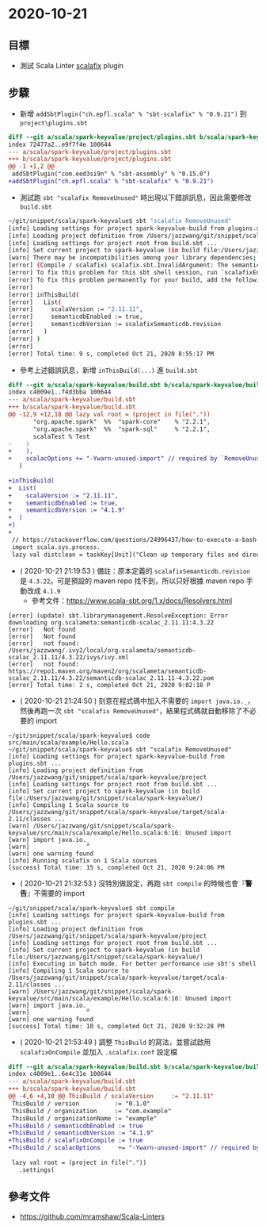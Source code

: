 # 2020-10-21

## 目標

- 測試 Scala Linter [scalafix](https://scalacenter.github.io/scalafix/docs/users/installation.html) plugin

## 步驟

- 新增 `addSbtPlugin("ch.epfl.scala" % "sbt-scalafix" % "0.9.21")` 到 `project\plugins.sbt`

```diff
diff --git a/scala/spark-keyvalue/project/plugins.sbt b/scala/spark-keyvalue/project/plugins.sbt
index 72477a2..e9f7f4e 100644
--- a/scala/spark-keyvalue/project/plugins.sbt
+++ b/scala/spark-keyvalue/project/plugins.sbt
@@ -1 +1,2 @@
 addSbtPlugin("com.eed3si9n" % "sbt-assembly" % "0.15.0")
+addSbtPlugin("ch.epfl.scala" % "sbt-scalafix" % "0.9.21")
```

- 測試跑 `sbt "scalafix RemoveUnused"` 時出現以下錯誤訊息，因此需要修改 `build.sbt`

```bash
~/git/snippet/scala/spark-keyvalue$ sbt "scalafix RemoveUnused"
[info] Loading settings for project spark-keyvalue-build from plugins.sbt ...
[info] Loading project definition from /Users/jazzwang/git/snippet/scala/spark-keyvalue/project
[info] Loading settings for project root from build.sbt ...
[info] Set current project to spark-keyvalue (in build file:/Users/jazzwang/git/snippet/scala/spark-keyvalue/)
[warn] There may be incompatibilities among your library dependencies; run 'evicted' to see detailed eviction warnings.
[error] (Compile / scalafix) scalafix.sbt.InvalidArgument: The semanticdb-scalac compiler plugin is required to run semantic rules like RemoveUnused.
[error] To fix this problem for this sbt shell session, run `scalafixEnable` and try again.
[error] To fix this problem permanently for your build, add the following settings to build.sbt:
[error] 
[error] inThisBuild(
[error]   List(
[error]     scalaVersion := "2.11.11",
[error]     semanticdbEnabled := true,
[error]     semanticdbVersion := scalafixSemanticdb.revision
[error]   )
[error] )
[error] 
[error] Total time: 9 s, completed Oct 21, 2020 8:55:17 PM
```

- 參考上述錯誤訊息，新增 `inThisBuild(...)` 進 `build.sbt`

```diff
diff --git a/scala/spark-keyvalue/build.sbt b/scala/spark-keyvalue/build.sbt
index c4009e1..f4d3bba 100644
--- a/scala/spark-keyvalue/build.sbt
+++ b/scala/spark-keyvalue/build.sbt
@@ -12,9 +12,18 @@ lazy val root = (project in file("."))
       "org.apache.spark"  %%  "spark-core"    % "2.2.1",
       "org.apache.spark"  %%  "spark-sql"     % "2.2.1",
       scalaTest % Test
-    )
+    ),
+    scalacOptions += "-Ywarn-unused-import" // required by `RemoveUnused` rule
   )
 
+inThisBuild(
+  List(
+    scalaVersion := "2.11.11",
+    semanticdbEnabled := true,
+    semanticdbVersion := "4.1.9"
+  )
+)
+
 // https://stackoverflow.com/questions/24996437/how-to-execute-a-bash-script-as-sbt-task/25005
 import scala.sys.process._
 lazy val distclean = taskKey[Unit]("Clean up temporary files and directories")
```

- ( 2020-10-21 21:19:53 ) 備註：原本定義的 `scalafixSemanticdb.revision` 是 `4.3.22`。可是預設的 maven repo 找不到，所以只好根據 maven repo 手動改成 `4.1.9`
    - 參考文件：https://www.scala-sbt.org/1.x/docs/Resolvers.html

```shell
[error] (update) sbt.librarymanagement.ResolveException: Error downloading org.scalameta:semanticdb-scalac_2.11.11:4.3.22
[error]   Not found
[error]   Not found
[error]   not found: /Users/jazzwang/.ivy2/local/org.scalameta/semanticdb-scalac_2.11.11/4.3.22/ivys/ivy.xml
[error]   not found: https://repo1.maven.org/maven2/org/scalameta/semanticdb-scalac_2.11.11/4.3.22/semanticdb-scalac_2.11.11-4.3.22.pom
[error] Total time: 2 s, completed Oct 21, 2020 9:02:18 P
```

- ( 2020-10-21 21:24:50 ) 刻意在程式碼中加入不需要的 `import java.io._`，然後再跑一次 `sbt "scalafix RemoveUnused"`，結果程式碼就自動移除了不必要的 import

```shell
~/git/snippet/scala/spark-keyvalue$ code src/main/scala/example/Hello.scala 
~/git/snippet/scala/spark-keyvalue$ sbt "scalafix RemoveUnused"
[info] Loading settings for project spark-keyvalue-build from plugins.sbt ...
[info] Loading project definition from /Users/jazzwang/git/snippet/scala/spark-keyvalue/project
[info] Loading settings for project root from build.sbt ...
[info] Set current project to spark-keyvalue (in build file:/Users/jazzwang/git/snippet/scala/spark-keyvalue/)
[info] Compiling 1 Scala source to /Users/jazzwang/git/snippet/scala/spark-keyvalue/target/scala-2.11/classes ...
[warn] /Users/jazzwang/git/snippet/scala/spark-keyvalue/src/main/scala/example/Hello.scala:6:16: Unused import
[warn] import java.io._
[warn]                ^
[warn] one warning found
[info] Running scalafix on 1 Scala sources
[success] Total time: 15 s, completed Oct 21, 2020 9:24:06 PM
```
- ( 2020-10-21 21:32:53 ) 沒特別做設定，再跑 `sbt compile` 的時候也會『**警告**』不需要的 import

```shell
~/git/snippet/scala/spark-keyvalue$ sbt compile
[info] Loading settings for project spark-keyvalue-build from plugins.sbt ...
[info] Loading project definition from /Users/jazzwang/git/snippet/scala/spark-keyvalue/project
[info] Loading settings for project root from build.sbt ...
[info] Set current project to spark-keyvalue (in build file:/Users/jazzwang/git/snippet/scala/spark-keyvalue/)
[info] Executing in batch mode. For better performance use sbt's shell
[info] Compiling 1 Scala source to /Users/jazzwang/git/snippet/scala/spark-keyvalue/target/scala-2.11/classes ...
[warn] /Users/jazzwang/git/snippet/scala/spark-keyvalue/src/main/scala/example/Hello.scala:6:16: Unused import
[warn] import java.io._
[warn]                ^
[warn] one warning found
[success] Total time: 10 s, completed Oct 21, 2020 9:32:28 PM
```

- ( 2020-10-21 21:53:49 ) 調整 `ThisBuild` 的寫法，並嘗試啟用 `scalafixOnCompile` 並加入 `.scalafix.conf` 設定檔

```diff
diff --git a/scala/spark-keyvalue/build.sbt b/scala/spark-keyvalue/build.sbt
index c4009e1..6e4c31e 100644
--- a/scala/spark-keyvalue/build.sbt
+++ b/scala/spark-keyvalue/build.sbt
@@ -4,6 +4,10 @@ ThisBuild / scalaVersion     := "2.11.11"
 ThisBuild / version          := "0.1.0"
 ThisBuild / organization     := "com.example"
 ThisBuild / organizationName := "example"
+ThisBuild / semanticdbEnabled := true
+ThisBuild / semanticdbVersion := "4.1.9"
+ThisBuild / scalafixOnCompile := true
+ThisBuild / scalacOptions     += "-Ywarn-unused-import" // required by `RemoveUnused` rule
 
 lazy val root = (project in file("."))
   .settings(
```


## 參考文件

- https://github.com/mramshaw/Scala-Linters